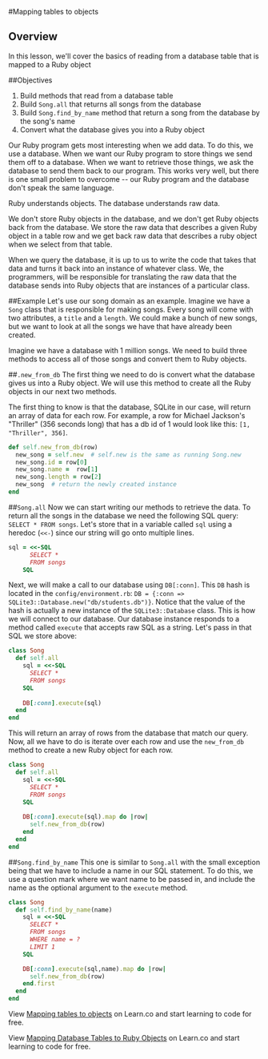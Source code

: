 #Mapping tables to objects 

## Overview
In this lesson, we'll cover the basics of reading from a database table that is mapped to a Ruby object


##Objectives
1. Build methods that read from a database table
2. Build `Song.all` that returns all songs from the database
3. Build `Song.find_by_name` method that return a song from the database by the song's name
4. Convert what the database gives you into a Ruby object


Our Ruby program gets most interesting when we add data. To do this, we use a database. When we want our Ruby program to store things we send them off to a database. When we want to retrieve those things, we ask the database to send them back to our program. This works very well, but there is one small problem to overcome -- our Ruby program and the database don't speak the same language.

Ruby understands objects. The database understands raw data.

We don't store Ruby objects in the database, and we don't get Ruby objects back from the database. We store the raw data that describes a given Ruby object in a table row and we get back raw data that describes a ruby object when we select from that table. 

When we query the database, it is up to us to write the code that takes that data and turns it back into an instance of whatever class. We, the programmers, will be responsible for translating the raw data that the database sends into Ruby objects that are instances of a particular class.

##Example
Let's use our song domain as an example. Imagine we have a `Song` class that is responsible for making songs. Every song will come with two attributes, a `title` and a `length`. We could make a bunch of new songs, but we want to look at all the songs we have that have already been created.

Imagine we have a database with 1 million songs. We need to build three methods to access all of those songs and convert them to Ruby objects.

##`.new_from_db`
The first thing we need to do is convert what the database gives us into a Ruby object. We will use this method to create all the Ruby objects in our next two methods.

The first thing to know is that the database, SQLite in our case, will return an array of data for each row. For example, a row for Michael Jackson's "Thriller" (356 seconds long) that has a db id of 1 would look like this: `[1, "Thriller", 356]`.

```ruby
def self.new_from_db(row)
  new_song = self.new  # self.new is the same as running Song.new
  new_song.id = row[0]
  new_song.name =  row[1]
  new_song.length = row[2]
  new_song  # return the newly created instance
end
```

##`Song.all` 
Now we can start writing our methods to retrieve the data. To return all the songs in the database we need the following SQL query: `SELECT * FROM songs`. Let's store that in a variable called `sql` using a heredoc (`<<-`) since our string will go onto multiple lines.

```ruby
sql = <<-SQL
      SELECT *
      FROM songs
    SQL
```
Next, we will make a call to our database using `DB[:conn]`. This `DB` hash is located in the `config/environment.rb`: `DB = {:conn => SQLite3::Database.new("db/students.db")}`. Notice that the value of the hash is actually a new instance of the `SQLite3::Database` class. This is how we will connect to our database. Our database instance responds to a method called `execute` that accepts raw SQL as a string. Let's pass in that SQL we store above:

```ruby
class Song
  def self.all
    sql = <<-SQL
      SELECT *
      FROM songs
    SQL
    
    DB[:conn].execute(sql)
  end
end
```

This will return an array of rows from the database that match our query. Now, all we have to do is iterate over each row and use the `new_from_db` method to create a new Ruby object for each row.

```ruby
class Song
  def self.all
    sql = <<-SQL
      SELECT *
      FROM songs
    SQL
    
    DB[:conn].execute(sql).map do |row|
      self.new_from_db(row)
    end
  end
end
```

##`Song.find_by_name`
This one is similar to `Song.all` with the small exception being that we have to include a name in our SQL statement. To do this, we use a question mark where we want name to be passed in, and include the name as the optional argument to the `execute` method.

```ruby
class Song
  def self.find_by_name(name)
    sql = <<-SQL
      SELECT *
      FROM songs
      WHERE name = ?
      LIMIT 1
    SQL

    DB[:conn].execute(sql,name).map do |row|
      self.new_from_db(row)
    end.first
  end
end
```


<p data-visibility='hidden'>View <a href='https://learn.co/lessons/orm-mapping-db-to-ruby-object' title='Mapping tables to objects'>Mapping tables to objects</a> on Learn.co and start learning to code for free.</p>

<p class='util--hide'>View <a href='https://learn.co/lessons/orm-mapping-db-to-ruby-object'>Mapping Database Tables to Ruby Objects</a> on Learn.co and start learning to code for free.</p>
